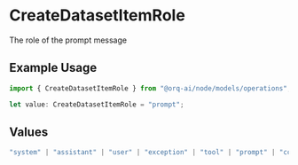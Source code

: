# CreateDatasetItemRole

The role of the prompt message

## Example Usage

```typescript
import { CreateDatasetItemRole } from "@orq-ai/node/models/operations";

let value: CreateDatasetItemRole = "prompt";
```

## Values

```typescript
"system" | "assistant" | "user" | "exception" | "tool" | "prompt" | "correction" | "expected_output"
```